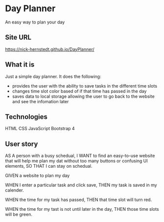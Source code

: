 # Day Planner
An easy way to plan your day

## Site URL
https://nick-hernstedt.github.io/DayPlanner/
## What it is
Just a simple day planner. It does the following:
- provides the user with the ability to save tasks in the different time slots
- changes time slot color based of if that time has passed in the day
- saves data to local storage allowing the user to go back to the website and see the infomation later

## Technologies
HTML
CSS 
JavaScript
Bootstrap 4


## User story
AS A person with a busy schedual,
I WANT to find an easy-to-use website that will help me plan my dat without too many buttons or confusing UI elements,
SO THAT I can stay on schedual.


GIVEN a website to plan my day

WHEN I enter a particular task and click save,
THEN my task is saved in my calender.

WHEN the time for my task has passed,
THEN that time slot will turn red.

WHEN the time for my tast is not until later in the day,
THEN those time slots will be green.





